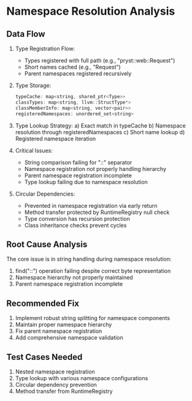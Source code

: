 # Namespace Resolution Analysis

## Data Flow
1. Type Registration Flow:
   - Types registered with full path (e.g., "pryst::web::Request")
   - Short names cached (e.g., "Request")
   - Parent namespaces registered recursively

2. Type Storage:
   ```cpp
   typeCache: map<string, shared_ptr<Type>>
   classTypes: map<string, llvm::StructType*>
   classMemberInfo: map<string, vector<pair>>
   registeredNamespaces: unordered_set<string>
   ```

3. Type Lookup Strategy:
   a) Exact match in typeCache
   b) Namespace resolution through registeredNamespaces
   c) Short name lookup
   d) Registered namespace iteration

4. Critical Issues:
   - String comparison failing for "::" separator
   - Namespace registration not properly handling hierarchy
   - Parent namespace registration incomplete
   - Type lookup failing due to namespace resolution

5. Circular Dependencies:
   - Prevented in namespace registration via early return
   - Method transfer protected by RuntimeRegistry null check
   - Type conversion has recursion protection
   - Class inheritance checks prevent cycles

## Root Cause Analysis
The core issue is in string handling during namespace resolution:
1. find("::") operation failing despite correct byte representation
2. Namespace hierarchy not properly maintained
3. Parent namespace registration incomplete

## Recommended Fix
1. Implement robust string splitting for namespace components
2. Maintain proper namespace hierarchy
3. Fix parent namespace registration
4. Add comprehensive namespace validation

## Test Cases Needed
1. Nested namespace registration
2. Type lookup with various namespace configurations
3. Circular dependency prevention
4. Method transfer from RuntimeRegistry
